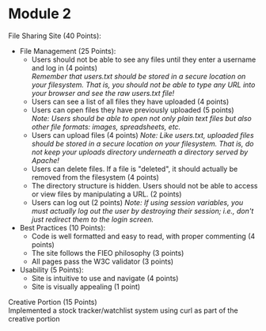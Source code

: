 # Module 2
File Sharing Site (40 Points):
- File Management (25 Points):
    - Users should not be able to see any files until they enter a username and log in (4 points)  
        *Remember that users.txt should be stored in a secure location on your filesystem. That is, you should not be able to type any URL into your browser and see the raw users.txt file!*
    - Users can see a list of all files they have uploaded (4 points)
    - Users can open files they have previously uploaded (5 points)  
        *Note: Users should be able to open not only plain text files but also other file formats: images, spreadsheets, etc.*
    - Users can upload files (4 points)
        *Note: Like users.txt, uploaded files should be stored in a secure location on your filesystem. That is, do not keep your uploads directory underneath a directory served by Apache!*
    - Users can delete files. If a file is "deleted", it should actually be removed from the filesystem (4 points)
    - The directory structure is hidden. Users should not be able to access or view files by manipulating a URL. (2 points)
    - Users can log out (2 points)
        *Note: If using session variables, you must actually log out the user by destroying their session; i.e., don't just redirect them to the login screen.*
- Best Practices (10 Points):
    - Code is well formatted and easy to read, with proper commenting (4 points)
    - The site follows the FIEO philosophy (3 points)
    - All pages pass the W3C validator (3 points)
- Usability (5 Points):
    - Site is intuitive to use and navigate (4 points)
    - Site is visually appealing (1 point)

Creative Portion (15 Points)  
Implemented a stock tracker/watchlist system using curl as part of the creative portion